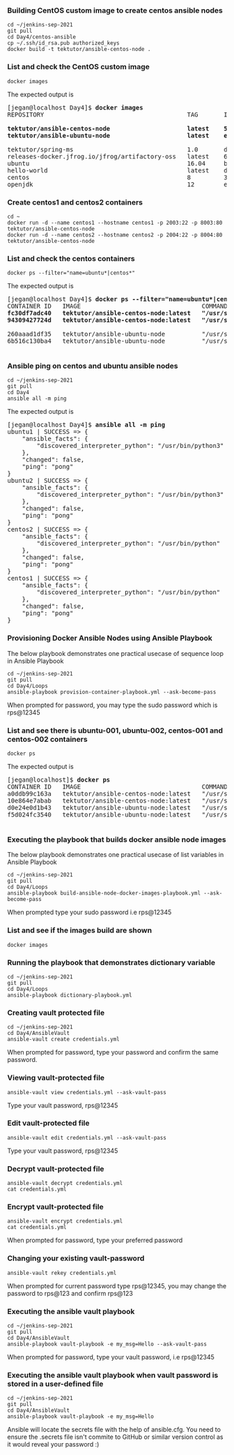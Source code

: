 ### Building CentOS custom image to create centos ansible nodes
```
cd ~/jenkins-sep-2021
git pull
cd Day4/centos-ansible
cp ~/.ssh/id_rsa.pub authorized_keys
docker build -t tektutor/ansible-centos-node .
```

### List and check the CentOS custom image
```
docker images
```
The expected output is
<pre>
[jegan@localhost Day4]$ <b>docker images</b>
REPOSITORY                                       TAG       IMAGE ID       CREATED          SIZE
<b>
tektutor/ansible-centos-node                     latest    56491a566f81   10 minutes ago   259MB
tektutor/ansible-ubuntu-node                     latest    e6a97031776d   20 hours ago     220MB
</b>
tektutor/spring-ms                               1.0       d05e6c1660df   45 hours ago     487MB
releases-docker.jfrog.io/jfrog/artifactory-oss   latest    60c5d817a8d1   3 days ago       980MB
ubuntu                                           16.04     b6f507652425   9 days ago       135MB
hello-world                                      latest    d1165f221234   6 months ago     13.3kB
centos                                           8         300e315adb2f   9 months ago     209MB
openjdk                                          12        e1e07dfba89c   2 years ago      470MB
</pre>

### Create centos1 and centos2 containers
```
cd ~
docker run -d --name centos1 --hostname centos1 -p 2003:22 -p 8003:80 tektutor/ansible-centos-node
docker run -d --name centos2 --hostname centos2 -p 2004:22 -p 8004:80 tektutor/ansible-centos-node
```
### List and check the centos containers
```
docker ps --filter="name=ubuntu*|centos*"
```
The expected output is
<pre>
[jegan@localhost Day4]$ <b>docker ps --filter="name=ubuntu*|centos*"</b>
CONTAINER ID   IMAGE                                 COMMAND               CREATED          STATUS          PORTS     <b>                                                                     NAMES
fc30df7adc40   tektutor/ansible-centos-node:latest   "/usr/sbin/sshd -D"   9 minutes ago    Up 9 minutes    0.0.0.0:2004->22/tcp, :::2004->22/tcp, 0.0.0.0:8004->80/tcp, :::8004->80/tcp   centos2
94309427724d   tektutor/ansible-centos-node:latest   "/usr/sbin/sshd -D"   10 minutes ago   Up 10 minutes   0.0.0.0:2003->22/tcp, :::2003->22/tcp, 0.0.0.0:8003->80/tcp, :::8003->80/tcp   centos1
</b>
260aaad1df35   tektutor/ansible-ubuntu-node          "/usr/sbin/sshd -D"   19 hours ago     Up 23 minutes   0.0.0.0:2002->22/tcp, :::2002->22/tcp, 0.0.0.0:8002->80/tcp, :::8002->80/tcp   ubuntu2
6b516c130ba4   tektutor/ansible-ubuntu-node          "/usr/sbin/sshd -D"   19 hours ago     Up 23 minutes   0.0.0.0:2001->22/tcp, :::2001->22/tcp, 0.0.0.0:8001->80/tcp, :::8001->80/tcp   ubuntu1

</pre>

### Ansible ping on centos and ubuntu ansible nodes
```
cd ~/jenkins-sep-2021
git pull
cd Day4
ansible all -m ping
```
The expected output is
<pre>
[jegan@localhost Day4]$ <b>ansible all -m ping</b>
ubuntu1 | SUCCESS => {
    "ansible_facts": {
        "discovered_interpreter_python": "/usr/bin/python3"
    },
    "changed": false,
    "ping": "pong"
}
ubuntu2 | SUCCESS => {
    "ansible_facts": {
        "discovered_interpreter_python": "/usr/bin/python3"
    },
    "changed": false,
    "ping": "pong"
}
centos2 | SUCCESS => {
    "ansible_facts": {
        "discovered_interpreter_python": "/usr/bin/python"
    },
    "changed": false,
    "ping": "pong"
}
centos1 | SUCCESS => {
    "ansible_facts": {
        "discovered_interpreter_python": "/usr/bin/python"
    },
    "changed": false,
    "ping": "pong"
}
</pre>

### Provisioning Docker Ansible Nodes using Ansible Playbook
The below playbook demonstrates one practical usecase of sequence loop in Ansible Playbook

```
cd ~/jenkins-sep-2021
git pull
cd Day4/Loops
ansible-playbook provision-container-playbook.yml --ask-become-pass
```
When prompted for password, you may type the sudo password which is rps@12345

### List and see there is ubuntu-001, ubuntu-002, centos-001 and centos-002 containers
```
docker ps
```
The expected output is
<pre>
[jegan@localhost]$<b> docker ps</b>
CONTAINER ID   IMAGE                                 COMMAND               CREATED         STATUS         PORTS                                        NAMES
a0ddb99c163a   tektutor/ansible-centos-node:latest   "/usr/sbin/sshd -D"   4 minutes ago   Up 4 minutes   0.0.0.0:3002->22/tcp, 0.0.0.0:9002->80/tcp   centos-002
10e864e7abab   tektutor/ansible-centos-node:latest   "/usr/sbin/sshd -D"   4 minutes ago   Up 4 minutes   0.0.0.0:3001->22/tcp, 0.0.0.0:9001->80/tcp   centos-001
d0e24e0d1b43   tektutor/ansible-ubuntu-node:latest   "/usr/sbin/sshd -D"   4 minutes ago   Up 4 minutes   0.0.0.0:2002->22/tcp, 0.0.0.0:8002->80/tcp   ubuntu-002
f5d024fc3540   tektutor/ansible-ubuntu-node:latest   "/usr/sbin/sshd -D"   4 minutes ago   Up 4 minutes   0.0.0.0:2001->22/tcp, 0.0.0.0:8001->80/tcp   ubuntu-001

</pre>

### Executing the playbook that builds docker ansible node images
The below playbook demonstrates one practical usecase of list variables in Ansible Playbook
```
cd ~/jenkins-sep-2021
git pull
cd Day4/Loops
ansible-playbook build-ansible-node-docker-images-playbook.yml --ask-become-pass
```
When prompted type your sudo password i.e rps@12345

### List and see if the images build are shown
```
docker images
```

### Running the playbook that demonstrates dictionary variable
```
cd ~/jenkins-sep-2021
git pull
cd Day4/Loops
ansible-playbook dictionary-playbook.yml
```

### Creating vault protected file
```
cd ~/jenkins-sep-2021
cd Day4/AnsibleVault
ansible-vault create credentials.yml
```
When prompted for password, type your password and confirm the same password.

### Viewing vault-protected file
```
ansible-vault view credentials.yml --ask-vault-pass
```
Type your vault password, rps@12345

### Edit vault-protected file
```
ansible-vault edit credentials.yml --ask-vault-pass
```
Type your vault password, rps@12345

### Decrypt vault-protected file
```
ansible-vault decrypt credentials.yml
cat credentials.yml
```

### Encrypt vault-protected file
```
ansible-vault encrypt credentials.yml
cat credentials.yml
```
When prompted for password, type your preferred password


### Changing your existing vault-password
```
ansible-vault rekey credentials.yml
```
When prompted for current password type rps@12345, you may change the password to rps@123 and confirm rps@123


### Executing the ansible vault playbook
```
cd ~/jenkins-sep-2021
git pull
cd Day4/AnsibleVault
ansible-playbook vault-playbook -e my_msg=Hello --ask-vault-pass
```
When prompted for password, type your vault password, i.e rps@12345

### Executing the ansible vault playbook when vault password is stored in a user-defined file
```
cd ~/jenkins-sep-2021
git pull
cd Day4/AnsibleVault
ansible-playbook vault-playbook -e my_msg=Hello
```
Ansible will locate the secrets file with the help of ansible.cfg.  You need to ensure the .secrets file isn't
commite to GitHub or similar version control as it would reveal your password :)
